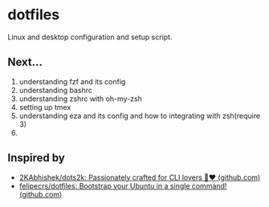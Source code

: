 # dotfiles
Linux and desktop configuration and setup script.
## Next...
1. understanding fzf and its config 
2. understanding bashrc 
3. understanding zshrc with oh-my-zsh 
4. setting up tmex
5. understanding eza and its config and how to integrating with zsh(require 3)
6. 
## Inspired by
- [2KAbhishek/dots2k: Passionately crafted for CLI lovers 🐧❤️ (github.com)](https://github.com/2KAbhishek/dots2k)
- [felipecrs/dotfiles: Bootstrap your Ubuntu in a single command! (github.com)](https://github.com/felipecrs/dotfiles)

